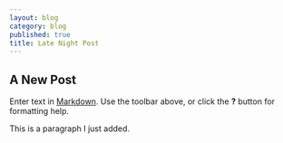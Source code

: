 ```yaml
---
layout: blog
category: blog
published: true
title: Late Night Post
---
```


## A New Post

Enter text in [Markdown](http://daringfireball.net/projects/markdown/). Use the toolbar above, or click the **?** button for formatting help.

This is a paragraph I just added.